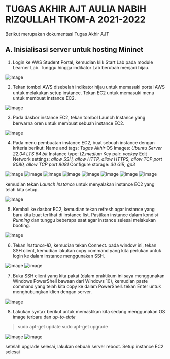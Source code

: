 # TUGAS AKHIR AJT AULIA NABIH RIZQULLAH TKOM-A 2021-2022

Berikut merupakan dokumentasi Tugas Akhir AJT

## A. Inisialisasi server untuk hosting Mininet

1. Login ke AWS Student Portal, kemudian klik Start Lab pada module Learner Lab. Tunggu hingga indikator Lab berubah menjadi hijau.

![image](https://user-images.githubusercontent.com/71396519/172003805-9fed9af6-7d90-4037-be68-13b73bcde99b.png)

2. Tekan tombol AWS disebelah indikator hijau untuk memasuki portal AWS untuk melakukan setup instance. Tekan EC2 untuk memasuki menu untuk membuat instance EC2.

![image](https://user-images.githubusercontent.com/71396519/172003919-4e2a4133-fbef-46ea-919e-17e07c465b9b.png)

3. Pada dasbor instance EC2, tekan tombol Launch Instance yang berwarna oren untuk membuat sebuah instance EC2.

![image](https://user-images.githubusercontent.com/71396519/172003960-17d0737f-e3ca-466f-ad74-5e4c4dcfd2b8.png)

4. Pada menu pembuatan instance EC2, buat sebuah instance dengan kriteria berikut:
		Name and tags: _Tugas Akhir_
		OS Images: _Ubuntu Server 22.04 LTS 64 bit_
		Instance type: _t2.medium_
		Key pair: _vockey_
		Edit Network settings: _allow SSH, allow HTTP, allow HTTPS, allow TCP port 8080, allow TCP port 8081_
		Configure storage: _30 GiB, gp3_
		
![image](https://user-images.githubusercontent.com/71396519/172004578-13fd92d2-86af-4a8e-9153-acd136829cec.png)
![image](https://user-images.githubusercontent.com/71396519/172004586-ba6870d4-d5eb-4465-be90-5237372d3dd4.png)
![image](https://user-images.githubusercontent.com/71396519/172004592-f4150291-be2e-4fa2-9c7d-f84e25be80c9.png)
![image](https://user-images.githubusercontent.com/71396519/172004597-105b4a18-acd7-46e0-8a26-f0da9472b540.png)
![image](https://user-images.githubusercontent.com/71396519/172004614-d8a087f3-babb-4f16-bc45-5bb86324ff9d.png)
![image](https://user-images.githubusercontent.com/71396519/172004629-9ed8e701-f8c2-45cb-9ed0-cc234a77ff5f.png)
![image](https://user-images.githubusercontent.com/71396519/172004631-6fd6427e-2b3f-490c-8aa3-85f57a507b22.png)
![image](https://user-images.githubusercontent.com/71396519/172004636-5b7cd7d5-baf7-4f92-a7cf-bee4ad865443.png)

 kemudian tekan _Launch Instance_ untuk menyalakan instance EC2 yang telah kita setup.
 
 ![image](https://user-images.githubusercontent.com/71396519/172004961-9b0f5593-9a55-4c29-bc56-b72127d479c4.png)

 
5. Kembali ke dasbor EC2, kemudian tekan refresh agar instance yang baru kita buat terlihat di instance list. Pastikan instance dalam kondisi _Running_ dan tunggu beberapa saat agar instance selesai melakukan booting.

![image](https://user-images.githubusercontent.com/71396519/172005385-15692362-396d-4efe-ac09-5b97567895da.png)

6. Tekan _instance-ID_, kemudian tekan Connect. pada window ini, tekan SSH client, kemudian lakukan copy command yang kita perlukan untuk login ke dalam instance menggunakan SSH.

![image](https://user-images.githubusercontent.com/71396519/172005581-d03bc88f-ae1f-418d-a066-991001333a74.png)
![image](https://user-images.githubusercontent.com/71396519/172005705-b5d3f013-990b-4f7a-b2c3-4962e7b96d1d.png)

7. Buka SSH client yang kita pakai (dalam praktikum ini saya menggunakan Windows PowerShell bawaan dari Windows 10), kemudian paste command yang telah kita copy ke dalam PowerShell. tekan Enter untuk menghubungkan klien dengan server.

![image](https://user-images.githubusercontent.com/71396519/172006017-b2e9f5ce-96df-48b8-a531-91332b1c8916.png)

8. Lakukan syntax berikut untuk memastikan kita sedang menggunakan OS image terbaru dan _up-to-date_

> sudo apt-get update
> sudo apt-get upgrade

![image](https://user-images.githubusercontent.com/71396519/172006208-e9dde5da-8ee4-4f87-a3c0-1c0a77bc07d4.png)
![image](https://user-images.githubusercontent.com/71396519/172006440-5f7fd851-14c9-4f8a-889a-269e96714388.png)

setelah upgrade selesai, lakukan sebuah server reboot. Setup instance EC2 selesai
